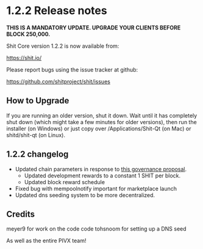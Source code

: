 1.2.2 Release notes
====================

**THIS IS A MANDATORY UPDATE. UPGRADE YOUR CLIENTS BEFORE BLOCK 250,000.**

Shit Core version 1.2.2 is now available from:

  https://shit.io/

Please report bugs using the issue tracker at github:

  https://github.com/shitproject/shit/issues


How to Upgrade
--------------

If you are running an older version, shut it down. Wait until it has completely
shut down (which might take a few minutes for older versions), then run the
installer (on Windows) or just copy over /Applications/Shit-Qt (on Mac) or
shitd/shit-qt (on Linux).


1.2.2 changelog
----------------

- Updated chain parameters in response to [this governance proposal](https://forum.shit.io/t/block-reward-extension/81).
  - Updated development rewards to a constant 1 SHIT per block.
  - Updated block reward schedule
- Fixed bug with mempoolnotify important for marketplace launch
- Updated dns seeding system to be more decentralized.


Credits
--------

meyer9 for work on the code code
tohsnoom for setting up a DNS seed

As well as the entire PIVX team!